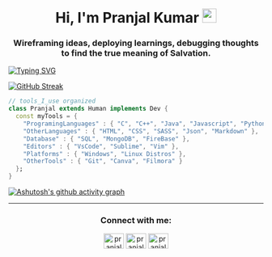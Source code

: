 <h1 align="center">Hi, I'm Pranjal Kumar <img src="https://media.giphy.com/media/hvRJCLFzcasrR4ia7z/giphy.gif" width="28"></h1>
<h3 align="center">Wireframing ideas, deploying learnings, debugging thoughts to find the true meaning of Salvation.</h3>

[![Typing SVG](https://readme-typing-svg.herokuapp.com?color=40EBD1&center=true&lines=I'm+Developer;I'm+Competitive+Programmer;I'm+Tech+Enthusiast;I'm+Open+Source+Developer;I'm+Finance+Geek)](https://git.io/typing-svg)


[![GitHub Streak](https://github-readme-streak-stats.herokuapp.com?user=pranjal-barnwal&theme=highcontrast&hide_border=true)](https://git.io/streak-stats)

```dart
// tools_I_use organized
class Pranjal extends Human implements Dev { 
  const myTools = {  
    "ProgramingLanguages" : { "C", "C++", "Java", "Javascript", "Python" },
    "OtherLanguages" : { "HTML", "CSS", "SASS", "Json", "Markdown" },
    "Database" : { "SQL", "MongoDB", "FireBase" },
    "Editors" : { "VsCode", "Sublime", "Vim" },
    "Platforms" : { "Windows", "Linux Distros" },
    "OtherTools" : { "Git", "Canva", "Filmora" }
  };
}

```

[![Ashutosh's github activity graph](https://activity-graph.herokuapp.com/graph?username=pranjal-barnwal&bg_color=000000&color=40ebd1&line=40ebd1&point=40ffff&area=true&hide_border=true)](https://github.com/ashutosh00710/github-readme-activity-graph)

<hr>

<h3 align="center">Connect with me:</h3>
<p align="center">
<a href="https://twitter.com/pranjalbarnwal_" target="blank"><img align="center" src="https://raw.githubusercontent.com/rahuldkjain/github-profile-readme-generator/master/src/images/icons/Social/twitter.svg" alt="pranjalbarnwal_" height="30" width="40" /></a>
<a href="https://linkedin.com/in/pranjal-kumar-ac" target="blank"><img align="center" src="https://raw.githubusercontent.com/rahuldkjain/github-profile-readme-generator/master/src/images/icons/Social/linked-in-alt.svg" alt="pranjal-kumar-ac" height="30" width="40" /></a>
<a href="https://instagram.com/pranjal_barnwal_" target="blank"><img align="center" src="https://raw.githubusercontent.com/rahuldkjain/github-profile-readme-generator/master/src/images/icons/Social/instagram.svg" alt="pranjal_barnwal_" height="30" width="40" /></a>
</p>
